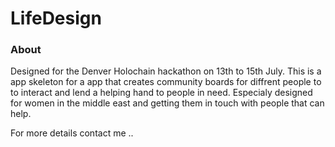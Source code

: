 # LifeDesign

### About
Designed for the Denver Holochain hackathon on 13th to 15th July.
This is a app skeleton  for a app that creates community boards for diffrent people to to interact and lend a helping hand to people in need. Especialy designed for women in the middle east and getting them in touch with people that can help.

For more details contact me 
..

